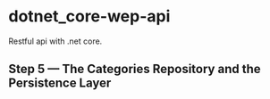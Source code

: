 # dotnet_core-wep-api
Restful api with .net core.

## Step 5 — The Categories Repository and the Persistence Layer
